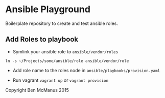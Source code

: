 # Ansible Playground

Boilerplate repository to create and test ansible roles.

## Add Roles to playbook

- Symlink your ansible role to `ansible/vendor/roles`

```
ln -s ~/Projects/some/ansible/role ansible/vendor/role
```

- Add role name to the roles node in `ansible/playbooks/provision.yaml`

- Run vagrant `vagrant up` or `vagrant provision`

Copyright Ben McManus 2015